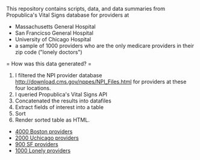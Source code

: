 
This repository contains scripts, data, and data summaries from Propublica's Vital Signs database for providers at
* Massachusetts General Hospital
* San Francicso General Hospital
* University of Chicago Hospital
* a sample of 1000 providers who are the only medicare providers in their zip code ("lonely doctors")

= How was this data generated? =

1.  I filtered the NPI provider database 
http://download.cms.gov/nppes/NPI_Files.html
for providers at these four locations.
2.  I queried Propublica's Vital Signs API
3.  Concatenated the results into datafiles 
4.  Extract fields of interest into a table
5.  Sort
6.  Render sorted table as HTML.


* [4000 Boston providers](http://www.mcs.anl.gov/~trimble/nodi/MGHdata.html) 
* [2000 Uchicago providers](http://www.mcs.anl.gov/~trimble/nodi/UCdata.html)
* [900 SF providers](http://www.mcs.anl.gov/~trimble/nodi/SFGHdata.html) 
* [1000 Lonely providers](http://www.mcs.anl.gov/~trimble/nodi/LONEdata.html)  



